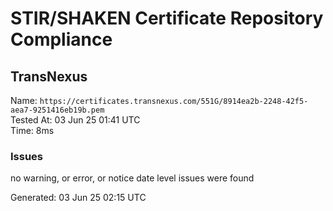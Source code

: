 # STIR/SHAKEN Certificate Repository Compliance

## TransNexus

Name: `https://certificates.transnexus.com/551G/8914ea2b-2248-42f5-aea7-9251416eb19b.pem`\
Tested At: 03 Jun 25 01:41 UTC\
Time: 8ms

### Issues

no warning, or error, or notice date level issues were found

Generated: 03 Jun 25 02:15 UTC